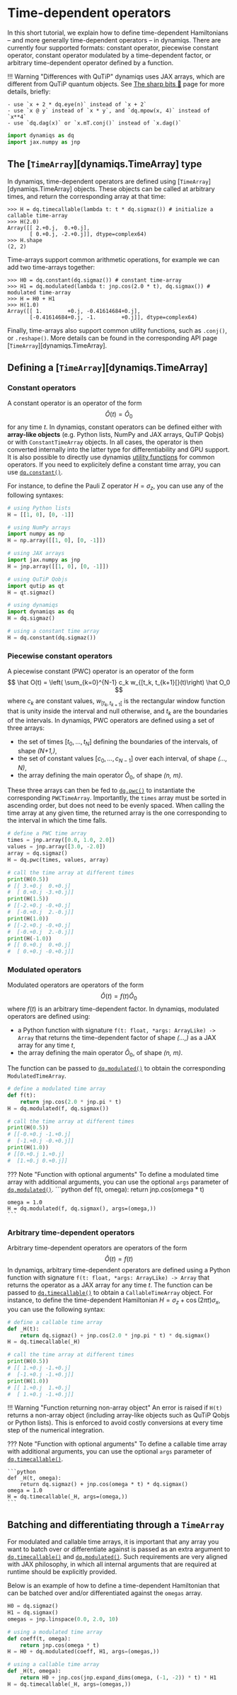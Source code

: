 # Time-dependent operators

In this short tutorial, we explain how to define time-dependent Hamiltonians – and more generally time-dependent operators – in dynamiqs. There are currently four supported formats: constant operator, piecewise constant operator, constant operator modulated by a time-dependent factor, or arbitrary time-dependent operator defined by a function.

!!! Warning "Differences with QuTiP"
    dynamiqs uses JAX arrays, which are different from QuTiP quantum objects. See [The sharp bits 🔪](../getting_started/sharp-bits.md) page for more details, briefly:

    - use `x + 2 * dq.eye(n)` instead of `x + 2`
    - use `x @ y` instead of `x * y`, and `dq.mpow(x, 4)` instead of `x**4`
    - use `dq.dag(x)` or `x.mT.conj()` instead of `x.dag()`

```python
import dynamiqs as dq
import jax.numpy as jnp
```

## The [`TimeArray`][dynamiqs.TimeArray] type

In dynamiqs, time-dependent operators are defined using [`TimeArray`][dynamiqs.TimeArray] objects. These objects can be called at arbitrary times, and return the corresponding array at that time:

```pycon
>>> H = dq.timecallable(lambda t: t * dq.sigmaz()) # initialize a callable time-array
>>> H(2.0)
Array([[ 2.+0.j,  0.+0.j],
       [ 0.+0.j, -2.+0.j]], dtype=complex64)
>>> H.shape
(2, 2)
```

Time-arrays support common arithmetic operations, for example we can add two time-arrays together:

```pycon
>>> H0 = dq.constant(dq.sigmaz()) # constant time-array
>>> H1 = dq.modulated(lambda t: jnp.cos(2.0 * t), dq.sigmax()) # modulated time-array
>>> H = H0 + H1
>>> H(1.0)
Array([[ 1.        +0.j, -0.41614684+0.j],
       [-0.41614684+0.j, -1.        +0.j]], dtype=complex64)
```

Finally, time-arrays also support common utility functions, such as `.conj()`, or `.reshape()`. More details can be found in the corresponding API page [`TimeArray`][dynamiqs.TimeArray].

## Defining a [`TimeArray`][dynamiqs.TimeArray]

### Constant operators

A constant operator is an operator of the form
$$
\hat O(t) = \hat O_0
$$
for any time $t$. In dynamiqs, constant operators can be defined either with **array-like objects** (e.g. Python lists, NumPy and JAX arrays, QuTiP Qobjs) or with `ConstantTimeArray` objects. In all cases, the operator is then converted internally into the latter type for differentiability and GPU support. It is also possible to directly use dynamiqs [utility functions](../python_api/index.md) for common operators. If you need to explicitely define a constant time array, you can use [`dq.constant()`](../python_api/time_array/constant.md).

For instance, to define the Pauli Z operator $H = \sigma_z$, you can use any of the following syntaxes:

```python
# using Python lists
H = [[1, 0], [0, -1]]

# using NumPy arrays
import numpy as np
H = np.array([[1, 0], [0, -1]])

# using JAX arrays
import jax.numpy as jnp
H = jnp.array([[1, 0], [0, -1]])

# using QuTiP Qobjs
import qutip as qt
H = qt.sigmaz()

# using dynamiqs
import dynamiqs as dq
H = dq.sigmaz()

# using a constant time array
H = dq.constant(dq.sigmaz())
```

### Piecewise constant operators

A piecewise constant (PWC) operator is an operator of the form
$$
 \hat O(t) = \left( \sum_{k=0}^{N-1} c_k w_{[t_k, t_{k+1}[}(t)\right) \hat O_0
$$
where $c_k$ are constant values, $w_{[t_k, t_{k+1}[}$ is the rectangular window function that is unity inside the interval and null otherwise, and $t_k$ are the boundaries of the intervals. In dynamiqs, PWC operators are defined using a set of three arrays:

- the set of times $[t_0, \ldots, t_N]$ defining the boundaries of the intervals, of shape _(N+1,)_,
- the set of constant values $[c_0, \ldots, c_{N-1}]$ over each interval, of shape _(..., N)_,
- the array defining the main operator $\hat O_0$, of shape _(n, m)_.

These three arrays can then be fed to [`dq.pwc()`](../python_api/time_array/pwc.md) to instantiate the corresponding `PWCTimeArray`. Importantly, the `times` array must be sorted in ascending order, but does not need to be evenly spaced. When calling the time array at any given time, the returned array is the one corresponding to the interval in which the time falls.

```python
# define a PWC time array
times = jnp.array([0.0, 1.0, 2.0])
values = jnp.array([3.0, -2.0])
array = dq.sigmaz()
H = dq.pwc(times, values, array)

# call the time array at different times
print(H(0.5))
# [[ 3.+0.j  0.+0.j]
#  [ 0.+0.j -3.+0.j]]
print(H(1.5))
# [[-2.+0.j -0.+0.j]
#  [-0.+0.j  2.-0.j]]
print(H(1.0))
# [[-2.+0.j -0.+0.j]
#  [-0.+0.j  2.-0.j]]
print(H(-1.0))
# [[ 0.+0.j  0.+0.j]
#  [ 0.+0.j -0.+0.j]]
```

### Modulated operators

Modulated operators are operators of the form
$$
 \hat O(t) = f(t) \hat O_0
$$
where $f(t)$ is an arbitrary time-dependent factor. In dynamiqs, modulated operators are defined using:

- a Python function with signature `f(t: float, *args: ArrayLike) -> Array` that returns the time-dependent factor of shape _(...,)_ as a JAX array for any time $t$,
- the array defining the main operator $\hat O_0$, of shape _(n, m)_.

The function can be passed to [`dq.modulated()`](../python_api/time_array/modulated.md) to obtain the corresponding `ModulatedTimeArray`.

```python
# define a modulated time array
def f(t):
    return jnp.cos(2.0 * jnp.pi * t)
H = dq.modulated(f, dq.sigmax())

# call the time array at different times
print(H(0.5))
# [[-0.+0.j -1.+0.j]
#  [-1.+0.j -0.+0.j]]
print(H(1.0))
# [[0.+0.j 1.+0.j]
#  [1.+0.j 0.+0.j]]
```

??? Note "Function with optional arguments"
    To define a modulated time array with additional arguments, you can use the optional `args` parameter of [`dq.modulated()`](../python_api/time_array/modulated.md).
    ```python
    def f(t, omega):
        return jnp.cos(omega * t)

    omega = 1.0
    H = dq.modulated(f, dq.sigmax(), args=(omega,))
    ```

### Arbitrary time-dependent operators

Arbitrary time-dependent operators are operators of the form
$$
 \hat O(t) = f(t)
$$
In dynamiqs, arbitrary time-dependent operators are defined using a Python function with signature `f(t: float, *args: ArrayLike) -> Array` that returns the operator as a JAX array for any time $t$. The function can be passed to [`dq.timecallable()`](../python_api/time_array/timecallable.md) to obtain a `CallableTimeArray` object. For instance, to define the time-dependent Hamiltonian $H = \sigma_z + \cos(2\pi t)\sigma_x$, you can use the following syntax:

```python
# define a callable time array
def _H(t):
    return dq.sigmaz() + jnp.cos(2.0 * jnp.pi * t) * dq.sigmax()
H = dq.timecallable(_H)

# call the time array at different times
print(H(0.5))
# [[ 1.+0.j -1.+0.j]
#  [-1.+0.j -1.+0.j]]
print(H(1.0))
# [[ 1.+0.j  1.+0.j]
#  [ 1.+0.j -1.+0.j]]
```

!!! Warning "Function returning non-array object"
    An error is raised if `H(t)` returns a non-array object (including array-like objects such as QuTiP Qobjs or Python lists). This is enforced to avoid costly conversions at every time step of the numerical integration.

??? Note "Function with optional arguments"
    To define a callable time array with additional arguments, you can use the optional `args` parameter of [`dq.timecallable()`](../python_api/time_array/timecallable.md).

    ```python
    def _H(t, omega):
        return dq.sigmaz() + jnp.cos(omega * t) * dq.sigmax()
    omega = 1.0
    H = dq.timecallable(_H, args=(omega,))
    ```

## Batching and differentiating through a `TimeArray`

For modulated and callable time arrays, it is important that any array you want to batch over or differentiate against is passed as an extra argument to [`dq.timecallable()`](../python_api/time_array/timecallable.md) and [`dq.modulated()`](../python_api/time_array/modulated.md). Such requirements are very aligned with JAX philosophy, in which all internal arguments that are required at runtime should be explicitly provided.

Below is an example of how to define a time-dependent Hamiltonian that can be batched over and/or differentiated against the `omegas` array.

```python
H0 = dq.sigmaz()
H1 = dq.sigmax()
omegas = jnp.linspace(0.0, 2.0, 10)

# using a modulated time array
def coeff(t, omega):
    return jnp.cos(omega * t)
H = H0 + dq.modulated(coeff, H1, args=(omegas,))

# using a callable time array
def _H(t, omega):
    return H0 + jnp.cos(jnp.expand_dims(omega, (-1, -2)) * t) * H1
H = dq.timecallable(_H, args=(omegas,))
```
